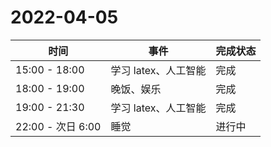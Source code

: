 # 2022-04-05

| 时间              | 事件                 | 完成状态 |
| ----------------- | -------------------- | -------- |
| 15:00 - 18:00     | 学习 latex、人工智能 | 完成     |
| 18:00 - 19:00     | 晚饭、娱乐           | 完成     |
| 19:00 - 21:30     | 学习 latex、人工智能 | 完成     |
| 22:00 - 次日 6:00 | 睡觉                 | 进行中   |

